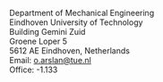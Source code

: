 <!-- Contact Information -->
<p> 
  Department of Mechanical Engineering <br/>
  Eindhoven University of Technology <br/>
  Building Gemini Zuid <br/>
  Groene Loper 5 <br/>
  5612 AE Eindhoven, Netherlands<br/>
  Email: <a href="mailto:o.arslan@tue.nl">o.arslan@tue.nl</a> <br/>
  Office: -1.133   
</p>
